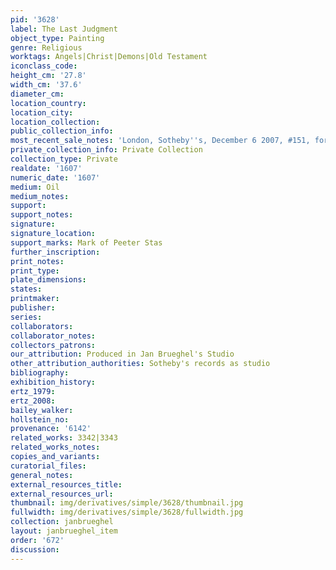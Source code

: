 ```yaml
---
pid: '3628'
label: The Last Judgment
object_type: Painting
genre: Religious
worktags: Angels|Christ|Demons|Old Testament
iconclass_code:
height_cm: '27.8'
width_cm: '37.6'
diameter_cm:
location_country:
location_city:
location_collection:
public_collection_info:
most_recent_sale_notes: 'London, Sotheby''s, December 6 2007, #151, for 24,500 GBP'
private_collection_info: Private Collection
collection_type: Private
realdate: '1607'
numeric_date: '1607'
medium: Oil
medium_notes:
support:
support_notes:
signature:
signature_location:
support_marks: Mark of Peeter Stas
further_inscription:
print_notes:
print_type:
plate_dimensions:
states:
printmaker:
publisher:
series:
collaborators:
collaborator_notes:
collectors_patrons:
our_attribution: Produced in Jan Brueghel's Studio
other_attribution_authorities: Sotheby's records as studio
bibliography:
exhibition_history:
ertz_1979:
ertz_2008:
bailey_walker:
hollstein_no:
provenance: '6142'
related_works: 3342|3343
related_works_notes:
copies_and_variants:
curatorial_files:
general_notes:
external_resources_title:
external_resources_url:
thumbnail: img/derivatives/simple/3628/thumbnail.jpg
fullwidth: img/derivatives/simple/3628/fullwidth.jpg
collection: janbrueghel
layout: janbrueghel_item
order: '672'
discussion:
---
```

